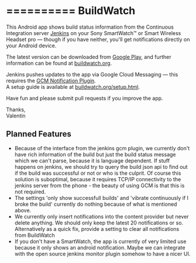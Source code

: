 ==========
BuildWatch
==========

This Android app shows build status information from the Continuous Integration server [Jenkins](http://jenkins-ci.org) on your Sony SmartWatch&trade; or Smart Wireless Headset pro &mdash; though if you have neither, you'll get notifications directly on your Android device.

The latest version can be downloaded from [Google Play](https://play.google.com/store/apps/details?id=com.crowflying.buildwatch&referrer=utm_source%3Dgithub%26utm_medium%3Dreadme%26utm_content%3Dapp), and further information can be found at [buildwatch.org](http://buildwatch.org/?utm_source=github&utm_medium=readme&utm_content=app).

Jenkins pushes updates to the app via Google Cloud Messaging &mdash; this requires the [GCM Notification Plugin](https://wiki.jenkins-ci.org/display/JENKINS/GCM+Notification+Plugin).  
A setup guide is available at [buildwatch.org/setup.html](http://buildwatch.org/setup.html?utm_source=github&utm_medium=readme&utm_content=app).

Have fun and please submit pull requests if you improve the app.

Thanks,  
Valentin

Planned Features
----------------
* Because of the interface from the jenkins gcm plugin, we currently don't have rich information of the build but just the build status message which we can't parse, because it is language dependent. If stuff happens on jenkins, we should try to query the build json api to find out if the build was successful or not or who is the culprit. Of course this solution is suboptimal, because it requires TCP/IP connectivity to the jenkins server from the phone - the beauty of using GCM is that this is not required.
* The settings 'only show successfull builds' and 'vibrate continuously if I broke the build' currently do nothing because of what is mentioned above.
* We currently only insert notifications into the content provider but never delete anything. We should only keep the latest 20 notifications or so. Alternatively as a quick fix, provide a setting to clear all notifications from BuildWatch
* If you don't have a SmartWatch, the app is currently of very limited use because it only shows an android notification. Maybe we can integrate with the open source jenkins monitor plugin somehow to have a nicer UI.
